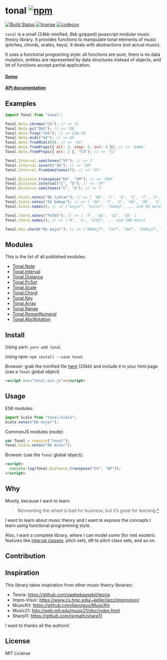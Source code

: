 # tonal [![npm](https://img.shields.io/npm/v/tonal.svg?style=flat-square)](https://www.npmjs.com/package/tonal)

[![Build Status](https://travis-ci.org/danigb/tonal.svg?branch=master&style=flat-square)](https://travis-ci.org/danigb/tonal) [![license](https://img.shields.io/npm/l/tonal.svg)](https://www.npmjs.com/package/tonal)
[![codecov](https://codecov.io/gh/danigb/tonal/branch/master/graph/badge.svg)](https://codecov.io/gh/danigb/tonal)

`tonal` is a small (24kb minified, 8kb gzipped) javascript modular music theory library. It provides functions to manipulate tonal elements of music (pitches, chords, scales, keys). It deals with abstractions (not actual music).

It uses a functional programing style: all functions are pure, there is no data mutation, entities are represented by data structures instead of objects, and lot of functions accept partial application.

#### [Demo](https://danigb.github.io/tonal-app/)

#### [API documentation](http://danigb.github.io/tonal/)

## Examples

```js
import Tonal from "tonal";

Tonal.Note.chroma("Cb"); // => 11
Tonal.Note.pc("Db5"); // => 'Db'
Tonal.Note.freq("C#3"); // => 138.59
Tonal.Note.midi("A4"); // => 69
Tonal.Note.fromMidi(69); // => 'A4'
Tonal.Note.fromProps({ alt: 2, step: 5, oct: 4 }); // => 'A##4'
Tonal.Note.fromProps({ oct: 2 }, "C4"); // => 'C2'

Tonal.Interval.semitones("5P"); // => 7
Tonal.Interval.invert("3m"); // => '6M'
Tonal.Interval.fromSemitones(7); // => '5P'

Tonal.Distance.transpose("D4", "2M"); // => 'E#4'
Tonal.Distance.interval("C", "G"); // => '5P'
Tonal.Distance.semitones("C", "G"); // => 7

Tonal.Scale.notes("Bb lydian"); // => [ 'Bb', 'C', 'D', 'E', 'F', 'G', 'A']
Tonal.Scale.notes("Eb bebop"); // => [ 'Eb', 'F', 'G', 'Ab', 'Bb', 'C', 'Db', 'D' ]
Tonal.Scale.names(); // => ["major", "minor", "bebop", ... and 90 more]

Tonal.Chord.notes("Fm7b5"); // => [ 'F', 'Ab', 'Cb', 'Eb' ]
Tonal.Chord.names(); // => ['M', 'm', 'm7b5', ... and 100 more]

Tonal.Key.chord("Bb major"); // => ["BbMaj7", "Cm7", "Dm7", "EbMaj7", "F7", "Gm7", "Am7b5W]
```

## Modules

This is the list of all published modules:

- [Tonal.Note](https://github.com/danigb/tonal/tree/master/note)
- [Tonal.Interval](https://github.com/danigb/tonal/tree/master/interval)
- [Tonal.Distance](https://github.com/danigb/tonal/tree/master/distance)
- [Tonal.PcSet](https://github.com/danigb/tonal/tree/master/pc-set)
- [Tonal.Scale](https://github.com/danigb/tonal/tree/master/scale)
- [Tonal.Chord](https://github.com/danigb/tonal/tree/master/chord)
- [Tonal.Key](https://github.com/danigb/tonal/tree/master/key)
- [Tonal.Array](https://github.com/danigb/tonal/tree/master/array)
- [Tonal.Range](https://github.com/danigb/tonal/tree/master/range)
- [Tonal.RomanNumeral](https://github.com/danigb/tonal/tree/master/roman-numeral)
- [Tonal.AbcNotation](https://github.com/danigb/tonal/tree/master/abc-notation)

## Install

Using yarn: `yarn add tonal`

Using npm: `npm install --save tonal`

Browser: grab the minified file [here](https://github.com/danigb/tonal/blob/master/dist/tonal.min.js) (20kb) and include it in your html page (use a `Tonal` global object)

```html
<script src="tonal.min.js"></script>
```

## Usage

ES6 modules:

```js
import Scale from "tonal/scale";
Scale.notes("Db major");
```

CommonJS modules (node):

```js
var Tonal = require("tonal");
Tonal.Scale.notes("Bb minor");
```

Browser (use the `Tonal` global object):

```html
<script>
  console.log(Tonal.Distance.transpose("C4", "8P"));
</script>
```

## Why

Mostly, because I want to learn:

> Reinventing the wheel is bad for business, but it’s great for learning
> [\*](http://philipwalton.com/articles/how-to-become-a-great-front-end-engineer)

I want to learn about music theory and I want to express the concepts I learn using functional programming style.

Also, I want a complete library, where I can model some (for me) esoteric features like [interval classes](http://danigb.github.io/tonal/module-Interval.html#.ic), pitch sets, dft to pitch class sets, and so on.

## Contribution

## Inspiration

This library takes inspiration from other music theory libraries:

- Teoria: https://github.com/saebekassebil/teoria
- Impro-Visor: https://www.cs.hmc.edu/~keller/jazz/improvisor/
- MusicKit: https://github.com/benzguo/MusicKit
- Music21: http://web.mit.edu/music21/doc/index.html
- Sharp11: https://github.com/jsrmath/sharp11

I want to thanks all the authors!

## License

MIT License
